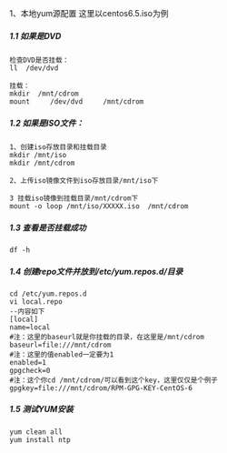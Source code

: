 1、本地yum源配置
这里以centos6.5.iso为例
##### 1.1 如果是DVD

    检查DVD是否挂载：
    ll  /dev/dvd
    
    挂载：
    mkdir  /mnt/cdrom
    mount     /dev/dvd     /mnt/cdrom
    
    
##### 1.2 如果是ISO文件：

    1、创建iso存放目录和挂载目录
    mkdir /mnt/iso 
    mkdir /mnt/cdrom

    2、上传iso镜像文件到iso存放目录/mnt/iso下

    3 挂载iso镜像到挂载目录/mnt/cdrom下
    mount -o loop /mnt/iso/XXXXX.iso  /mnt/cdrom


##### 1.3 查看是否挂载成功 
    df -h

##### 1.4 创建repo文件并放到/etc/yum.repos.d/目录
    cd /etc/yum.repos.d
    vi local.repo
    --内容如下
    [local]
    name=local
    #注：这里的baseurl就是你挂载的目录，在这里是/mnt/cdrom
    baseurl=file:///mnt/cdrom    
    #注：这里的值enabled一定要为1  
    enabled=1                    
    gpgcheck=0
    #注：这个你cd /mnt/cdrom/可以看到这个key，这里仅仅是个例子
    gpgkey=file:///mnt/cdrom/RPM-GPG-KEY-CentOS-6

##### 1.5 测试YUM安装
    yum clean all
    yum install ntp

